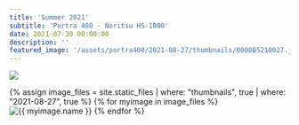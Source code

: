 ```yaml
---
title: 'Summer 2021'
subtitle: 'Portra 400 - Noritsu HS-1800'
date: 2021-07-30 00:00:00
description: ''
featured_image: '/assets/portra400/2021-08-27/thumbnails/000085210027.jpg'
---
```


![](/assets/portra400/2021-08-27/thumbnails/000085210020.jpg)

<!-- ## Demo content

This page is a demo that shows everything you can do inside portfolio and blog posts.

We've included everything you need to create engaging posts about your work, and show off your case studies in a beautiful way.

**Obviously,** we’ve styled up *all the basic* text formatting options [available in markdown](https://github.com/adam-p/markdown-here/wiki/Markdown-Cheatsheet).

You can create lists:

* Simple bulleted lists
* Like this one
* Are cool

And:

1. Numbered lists
2. Like this other one
3. Are great too

You can also add blockquotes, which are shown at a larger width to help break up the layout and draw attention to key parts of your content:

> “Simple can be harder than complex: You have to work hard to get your thinking clean to make it simple. But it’s worth it in the end because once you get there, you can move mountains.”

The theme also supports markdown tables:

| Item                 | Author        | Supports tables? | Price |
|----------------------|---------------|------------------|-------|
| Duet Jekyll Theme    | Jekyll Themes | Yes              | $49   |
| Index Jekyll Theme   | Jekyll Themes | Yes              | $49   |
| Journal Jekyll Theme | Jekyll Themes | Yes              | $49   |

And footnotes[^1], which link to explanations[^2] at the bottom of the page[^3].

[^1]: Beautiful modern, minimal theme design.
[^2]: Powerful features to show off your work.
[^3]: Maintained and supported by the theme developer.

You can throw in some horizontal rules too:

---

### Image galleries

Here's a really neat custom feature we added – galleries: -->

<div class="gallery" data-columns="4">
	{% assign image_files = site.static_files | where: "thumbnails", true | where: "2021-08-27", true %}
	{% for myimage in image_files %}
		<img src="{{ myimage.path }}" alt="{{ myimage.name }}" title="Portra 400 - Noritsu HS-1800" data-thumbnail="{{ myimage.path }}" data-fullsize="/assets/portra400/2021-08-27/fullsize/{{ myimage.name }}" />
	{% endfor %}
</div>

<!-- <div>
{% assign image_files = site.static_files | where: "thumbnails", true %}
{% for myimage in image_files %}
	<a href="{{ myimage.path }}" class="fluidbox fluidbox__instance-[i] fluidbox--closed">
		<div class="fluidbox__wrap" style="z-index: 990;">
			<img src="/assets/thumbnails/{{ myimage.name }}" alt="" title="" class="fluidbox__thumb" style="opacity: 1;">
			<div class="fluidbox__ghost" style="width: [w]; height: [h]; top: [t]; left: [l];"></div>
		</div>
	</a>
{% endfor %}
</div> -->


<!-- Inspired by the Galleries feature from WordPress, we've made it easy to create grid layouts for your images. Just use a bit of simple HTML in your post to create a masonry grid image layout:

```html
<div class="gallery" data-columns="3">
    <img src="/images/demo/square-01.jpg">
    <img src="/images/demo/portrait-02.jpg">
    <img src="/images/demo/square-02.jpg">
    <img src="/images/demo/square-03.jpg">
    <img src="/images/demo/square-04.jpg">
    <img src="/images/demo/landscape-05.jpg">
</div>
```

*See what we did there? Code and syntax highlighting is built-in too!*

Change the number inside the 'columns' setting to create different types of gallery for all kinds of purposes. You can even click on each image to seamlessly enlarge it on the page.

---

### Image carousels

Here's another gallery with only one column, which creates a carousel slide-show instead.

A nice little feature: the carousel only advances when it is in view, so your visitors won't scroll down to find it half way through your images.

<div class="gallery" data-columns="1">
	<img src="/images/demo/landscape-02.jpg">
	<img src="/images/demo/landscape-03.jpg">
	<img src="/images/demo/landscape-04.jpg">
</div>

### What about videos?

Videos are an awesome way to show off your work in a more engaging and personal way, and we’ve made sure they work great on our themes. Just paste an embed code from YouTube or Vimeo, and the theme makes sure it displays perfectly:

<iframe src="https://player.vimeo.com/video/107469489" width="640" height="360" frameborder="0" allowfullscreen></iframe>

---

## Pretty cool, huh?

We've packed this theme with powerful features to show off your work.

Why not put them to use on your new portfolio?

<a href="https://jekyllthemes.io/theme/board-portfolio-jekyll-theme" class="button button--large">Get This Theme</a> -->
